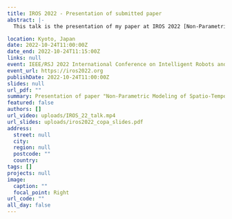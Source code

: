```yaml
---
title: IROS 2022 - Presentation of submitted paper
abstract: |-
  This talk is the presentation of my paper at IROS 2022 [Non-Parametric Modeling of Spatio-Temporal Human Activity Based on Mobile Robot Observations](/publication/non-parametric-modeling-of-human-activity/).

location: Kyoto, Japan
date: 2022-10-24T11:00:00Z
date_end: 2022-10-24T11:15:00Z
links: null
event: IEEE/RSJ 2022 International Conference on Intelligent Robots and Systems
event_url: https://iros2022.org
publishDate: 2022-10-24T11:00:00Z
slides: null
url_pdf: ""
summary: Presentation of paper "Non-Parametric Modeling of Spatio-Temporal Human Activity Based on Mobile Robot Observations"
featured: false
authors: []
url_video: uploads/IROS_22_talk.mp4
url_slides: uploads/iros2022_copa_slides.pdf
address:
  street: null
  city:
  region: null
  postcode: ""
  country:
tags: []
projects: null
image:
  caption: ""
  focal_point: Right
url_code: ""
all_day: false
---
```

